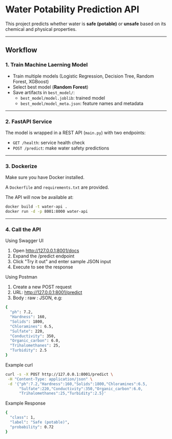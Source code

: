 # Water Potability Prediction API

This project predicts whether water is **safe (potable)** or **unsafe** based on its chemical and physical properties.

---

## Workflow

### 1. Train Machine Laerning Model

- Train multiple models (Logistic Regression, Decision Tree, Random Forest, XGBoost)
- Select best model (**Random Forest**)
- Save artifacts in `best_model/`:
    - `best_model/model.joblib`: trained model
    - `best_model/model_meta.json`: feature names and metadata

---

### 2. FastAPI Service
The model is wrapped in a REST API (`main.py`) with two endpoints:
- `GET /health`: service health check
- `POST /predict`: make water safety predictions

---

### 3. Dockerize
Make sure you have Docker installed.

A `Dockerfile` and `requirements.txt` are provided.

The API will now be available at:
```bash
docker build -t water-api .
docker run -d -p 8001:8000 water-api
```
---


### 4. Call the API
Using Swagger UI

1. Open http://127.0.0.1:8001/docs
2. Expand the /predict endpoint 
3. Click "Try it out" and enter sample JSON input 
4. Execute to see the response

Using Postman

1. Create a new POST request 
2. URL: http://127.0.0.1:8001/predict
3. Body : raw : JSON, e.g:

```bash
{
  "ph": 7.2,
  "Hardness": 160,
  "Solids": 1800,
  "Chloramines": 6.5,
  "Sulfate": 220,
  "Conductivity": 350,
  "Organic_carbon": 6.0,
  "Trihalomethanes": 25,
  "Turbidity": 2.5
}

```
Example curl

```bash
curl -s -X POST http://127.0.0.1:8001/predict \
 -H "Content-Type: application/json" \
 -d '{"ph":7.2,"Hardness":160,"Solids":1800,"Chloramines":6.5,
      "Sulfate":220,"Conductivity":350,"Organic_carbon":6.0,
      "Trihalomethanes":25,"Turbidity":2.5}'
```
Example Response

```bash
{
  "class": 1,
  "label": "Safe (potable)",
  "probability": 0.72
}
```